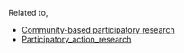 Related to,

- [Community-based participatory research](https://en.wikipedia.org/wiki/Community-based_participatory_research)
- [Participatory_action_research](https://en.wikipedia.org/wiki/Participatory_action_research)